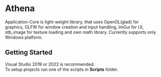 # Athena
Application-Core is light-weight library, that uses 
OpenGL(glad) for graphics, GLFW for window creation and 
input handling, ImGui for UI, stb_image for texture 
loading and own math library. Currently supports
only Windows platform.

## Getting Started
Visual Studio 2019 or 2022 is recommended.   
To setup projects run one of the scripts in <b>Scripts</b> folder.    
